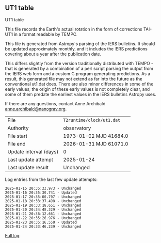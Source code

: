 
## UT1 table

UT1 table

This file records the Earth's actual rotation in the form of
corrections TAI-UT1 in a format readable by TEMPO.

This file is generated from Astropy's parsing of the IERS
bulletins. It should be updated approximately monthly, and it
includes the IERS predictions covering about a year after the
publication date.

This differs slightly from the version traditionally distributed
with TEMPO - that is generated by a combination of a perl script
parsing the output from the IERS web form and a custom C program
generating predictions. As a result, this generated file may not
extend as far into the future as the conventional ut1.dat does.
There are also minor differences in some of the early values; the
origin of these early values is not completely clear, and some of
them predate the earliest values in the IERS bulletins Astropy uses.

If there are any questions, contact Anne Archibald
<anne.archibald@nanograv.org>.

|     |     |
|:--- |:--- |
| File | `T2runtime/clock/ut1.dat` |
| Authority | observatory |
| File start | 1973-01-02 MJD 41684.0 |
| File end | 2026-01-31 MJD 61071.0 |
| Update interval (days) | 0 |
| Last update attempt | 2025-01-24 |
| Last update result | Unchanged |

Log entries from the last few update attempts:
```
2025-01-15 20:35:33.973 - Unchanged
2025-01-16 20:35:30.741 - Updated
2025-01-17 20:35:00.707 - Unchanged
2025-01-18 20:33:37.498 - Unchanged
2025-01-19 20:33:18.651 - Unchanged
2025-01-20 20:34:48.329 - Unchanged
2025-01-21 20:36:12.661 - Unchanged
2025-01-22 20:35:26.976 - Unchanged
2025-01-23 20:35:16.550 - Updated
2025-01-24 20:33:46.239 - Unchanged
```
[Full log](https://raw.githubusercontent.com/ipta/pulsar-clock-corrections/main/log/T2runtime/clock/ut1.dat.log)
